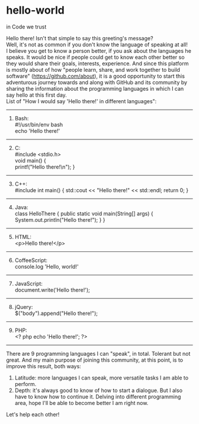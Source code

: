 # hello-world
in Code we trust

Hello there! Isn't that simple to say this greeting's message? <br>
Well, it's not as common if you don't know the language of speaking at all! <br>
I believe you get to know a person better, if you ask about the languages he speaks. It would be nice if people could get to know each other better so they would share their goals, interests, experience. And since this platform is mostly about of how "people learn, share, and work together to build software" (https://github.com/about), it is a good opportunity to start this adventurous journey towards and along with GitHub and its community by sharing the information about the programming languages in which I can say hello at this first day. <br>
List of "How I would say 'Hello there!' in different languages": <br>
***
1) Bash: <br>
  #!/usr/bin/env bash <br>
  echo 'Hello there!'
***
2) C: <br>
  #include <stdio.h> <br>
  void main() { <br>
    printf("Hello there!\n"); 
      }
***
3) C++: <br>
  #include <iostream>
  int main() { 
    std::cout << "Hello there!" << std::endl; 
    return 0; 
  }
***
4) Java: <br>
  class HelloThere { 
    public static void main(String[] args) { 
      System.out.println("Hello there!"); 
    }
  }
***
5) HTML: <br>
  &lt;p&gt;Hello there!&lt;/p&gt;
***
6) CoffeeScript: <br>
  console.log 'Hello, world!'
***
7) JavaScript: <br>
  document.write('Hello there!');
***
8) jQuery: <br>
  $("body").append("Hello there!");
***
9) PHP: <br>
  &lt;? php echo 'Hello there!'; ?&gt;
***
  There are 9 programming languages I can "speak", in total. Tolerant but not great. 
  And my main purpose of joining this community, at this point, is to improve this result, both ways: 
  1. Latitude: more languages I can speak, more versatile tasks I am able to perform.
  2. Depth: it's always good to know of how to start a dialogue. But I also have to know how to continue it. Delving into different programming area, hope I'll be able to become better I am right now.

Let's help each other!    
